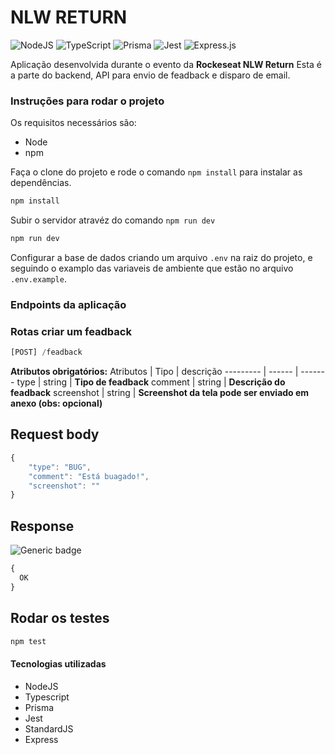 # NLW RETURN

![NodeJS](https://img.shields.io/badge/node.js-6DA55F?style=for-the-badge&logo=node.js&logoColor=white)
![TypeScript](https://img.shields.io/badge/typescript-%23007ACC.svg?style=for-the-badge&logo=typescript&logoColor=white)
![Prisma](https://img.shields.io/badge/Prisma-3982CE?style=for-the-badge&logo=Prisma&logoColor=white)
![Jest](https://img.shields.io/badge/-jest-%23C21325?style=for-the-badge&logo=jest&logoColor=white)
![Express.js](https://img.shields.io/badge/express.js-%23404d59.svg?style=for-the-badge&logo=express&logoColor=%2361DAFB)

Aplicação desenvolvida durante o evento da **Rockeseat NLW Return**
Esta é a parte do backend, API para envio de feadback e disparo de email.

### Instruções para rodar o projeto

Os requisitos necessários são:

- Node
- npm

Faça o clone do projeto e rode o comando `npm install` para instalar as dependências.

~~~javascript
npm install
~~~

Subir o servidor atravéz do comando `npm run dev`

~~~javascript
npm run dev
~~~

Configurar a base de dados criando um arquivo `.env` na raiz do projeto, e seguindo o examplo das variaveis de ambiente que estão no arquivo `.env.example`.

### Endpoints da aplicação

### Rotas criar um feadback


~~~javascript
[POST] /feadback
~~~

**Atributos obrigatórios:**
Atributos | Tipo | descrição
--------- | ------ | -------
type | string | **Tipo de feadback**
comment | string | **Descrição do feadback**
screenshot | string | **Screenshot da tela pode ser enviado em anexo (obs: opcional)**

## **Request body**
~~~javascript
{
	"type": "BUG",
	"comment": "Está buagado!",
	"screenshot": ""
}
~~~

## **Response**
![Generic badge](https://img.shields.io/badge/OK-200-<COLOR>.svg)

~~~javascript
{
  OK
}
~~~

## Rodar os testes

~~~javascript
npm test
~~~

#### Tecnologias utilizadas

- NodeJS
- Typescript
- Prisma
- Jest
- StandardJS
- Express
